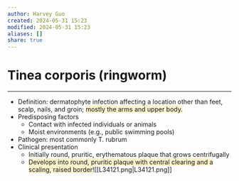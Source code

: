 ```yaml
---
author: Harvey Guo
created: 2024-05-31 15:23
modified: 2024-05-31 15:23
aliases: []
share: true
---
```

# Tinea corporis (ringworm)
---
- Definition: dermatophyte infection affecting a location other than feet, scalp, nails, and groin; <span style="background:rgba(240, 200, 0, 0.2)">mostly the arms and upper body.</span>
- Predisposing factors
	- Contact with infected individuals or animals
	- Moist environments (e.g., public swimming pools)
- Pathogen: most commonly T. rubrum
- Clinical presentation 
	- Initially round, pruritic, erythematous plaque that grows centrifugally
	- <span style="background:rgba(240, 200, 0, 0.2)">Develops into round, pruritic plaque with central clearing and a scaling, raised border</span>![[L34121.png|L34121.png]]
